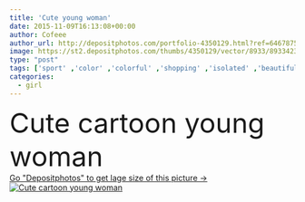 ```yaml
---
title: 'Cute young woman'
date: 2015-11-09T16:13:08+00:00
author: Cofeee
author_url: http://depositphotos.com/portfolio-4350129.html?ref=64678756
image: https://st2.depositphotos.com/thumbs/4350129/vector/8933/89334236/api_thumb_450.jpg?forcejpeg=true
type: "post"
tags: ['sport' ,'color' ,'colorful' ,'shopping' ,'isolated' ,'beautiful' ,'sale' ,'bright' ,'person' ,'girl' ,'female' ,'young' ,'summer' ,'people' ,'model' ,'autumn' ,'portrait' ,'cute' ,'teenager' ,'style' ,'cartoon' ,'fashion' ,'pose' ,'pretty' ,'office' ,'elegant' ,'woman' ,'body' ,'asian' ,'clothes' ,'sketch' ,'dress' ,'casual' ,'student' ,'teen' ,'T shirt' ,'skirt' ,'shoes' ,'positive' ,'stripes' ,'sailor' ,'hippie' ,'hipster' ]
categories: 
  - girl
---
```

<div aling="center">
            <font size="60"> Cute  cartoon  young woman</font>   
</div>
<div>
    <a href='https://depositphotos.com/89334236/stock-illustration-cute-young-woman.html?ref=64678756' target=_blank > Go "Depositphotos" to get lage size of this picture ->
        <img href='https://depositphotos.com/89334236/stock-illustration-cute-young-woman.html?ref=64678756' src='https://st2.depositphotos.com/4350129/8933/v/950/depositphotos_89334236-stock-illustration-cute-young-woman.jpg?forcejpeg=true' alt='Cute  cartoon  young woman' >
    </a>
</div>
